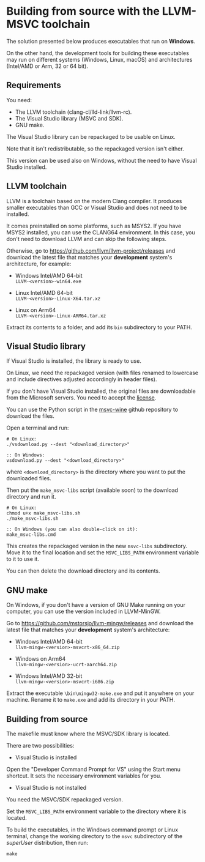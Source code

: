 
Building from source with the LLVM-MSVC toolchain
=================================================

The solution presented below produces executables that run on __Windows__.

On the other hand, the development tools for building these executables may run on
different systems (Windows, Linux, macOS) and architectures (Intel/AMD or Arm,
32 or 64 bit).



Requirements
------------

You need:
- The LLVM toolchain (clang-cl/lld-link/llvm-rc).
- The Visual Studio library (MSVC and SDK).
- GNU make.


The Visual Studio library can be repackaged to be usable on Linux.

Note that it isn't redistributable, so the repackaged version isn't either.

This version can be used also on Windows, without the need to have Visual
Studio installed.



LLVM toolchain
--------------

LLVM is a toolchain based on the modern Clang compiler.
It produces smaller executables than GCC or Visual Studio and does not need to 
be installed.

It comes preinstalled on some platforms, such as MSYS2. If you have MSYS2 
installed, you can use the CLANG64 environment. In this case, you don't need
to download LLVM and can skip the following steps.

Otherwise, go to <https://github.com/llvm/llvm-project/releases> and download the latest file
that matches your __development__ system's architecture, for example:  

- Windows Intel/AMD 64-bit  
`LLVM-<version>-win64.exe`

- Linux Intel/AMD 64-bit   
`LLVM-<version>-Linux-X64.tar.xz`

- Linux on Arm64  
`LLVM-<version>-Linux-ARM64.tar.xz`

Extract its contents to a folder, and add its `bin` subdirectory to your PATH.



Visual Studio library
---------------------

If Visual Studio is installed, the library is ready to use.

On Linux, we need the repackaged version (with files renamed to lowercase
and include directives adjusted accordingly in header files).

If you don't have Visual Studio installed, the original files are downloadable 
from the Microsoft servers.
You need to accept the [license](https://visualstudio.microsoft.com/en/license-terms/vs2022-ga-community/).

You can use the Python script in the [msvc-wine](https://github.com/mstorsjo/msvc-wine)
github repository to download the files.

Open a terminal and run:

	# On Linux:
	./vsdownload.py --dest "<download_directory>"
	
	:: On Windows:
	vsdownload.py --dest "<download_directory>"

where `<download_directory>` is the directory where you want to put the downloaded files.

Then put the `make_msvc-libs` script (available soon) to the download directory and run it.

	# On Linux:
	chmod u+x make_msvc-libs.sh
	./make_msvc-libs.sh
	
	:: On Windows (you can also double-click on it):
	make_msvc-libs.cmd

This creates the repackaged version in the new `msvc-libs` subdirectory.
Move it to the final location and set the `MSVC_LIBS_PATH` environment 
variable to it to use it.

You can then delete the download directory and its contents.



GNU make
--------

On Windows, if you don't have a version of GNU Make running on your computer,
you can use the version included in LLVM-MinGW.

Go to <https://github.com/mstorsjo/llvm-mingw/releases> and download the latest file
that matches your __development__ system's architecture:  

- Windows Intel/AMD 64-bit  
`llvm-mingw-<version>-msvcrt-x86_64.zip`

- Windows on Arm64  
`llvm-mingw-<version>-ucrt-aarch64.zip`

- Windows Intel/AMD 32-bit  
`llvm-mingw-<version>-msvcrt-i686.zip`

Extract the executable `\bin\mingw32-make.exe` and put it anywhere on your machine.
Rename it to `make.exe` and add its directory in your PATH.



Building from source
--------------------

The makefile must know where the MSVC/SDK library is located.

There are two possibilities:

- Visual Studio is installed

Open the "Developer Command Prompt for VS" using the Start menu shortcut.
It sets the necessary environment variables for you.

- Visual Studio is not installed

You need the MSVC/SDK repackaged version.  

Set the `MSVC_LIBS_PATH` environment variable to the directory where it is located.


To build the executables, in the Windows command prompt or Linux terminal,
change the working directory to the `msvc` subdirectory of the _superUser_
distribution, then run:

	make
